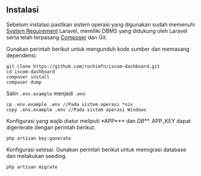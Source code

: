 ## Instalasi

Sebelum instalasi pastikan sistem operasi yang digunakan sudah memenuhi [System Requirement](https://laravel.com/docs/8.x#server-requirements) Laravel, memiliki DBMS yang didukung oleh Laravel serta telah terpasang [Composer](https://laravel.com/docs/8.x#server-requirements) dan Git.

Gunakan perintah berikut untuk mengunduh kode sumber dan memasang dependensi.

```
git clone https://github.com/rochimfn/iscom-dashboard.git
cd iscom-dashboard
composer install
composer dump
```

Salin `.env.example` menjadi `.env`

```
cp .env.example .env //Pada sistem operasi *nix
copy .env.example .env //Pada sistem operasi Windows
```

Konfigurasi yang wajib diatur meliputi \*APP*\** dan *DB*\*\*. APP_KEY dapat digenerate dengan perintah berikut.

```
php artisan key:generate
```

Konfigurasi selesai. Gunakan perintah berikut untuk memigrasi database dan melakukan seeding.

```
php artisan migrate
```

